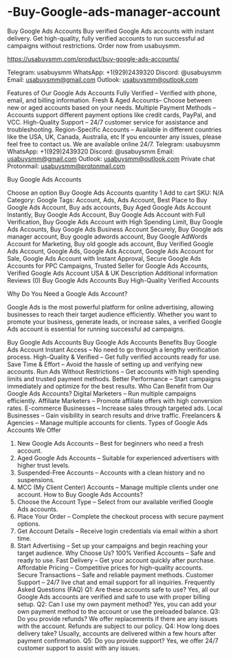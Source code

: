 # -Buy-Google-ads-manager-account

Buy Google Ads Accounts
Buy verified Google Ads accounts with instant delivery. Get high-quality, fully verified accounts to run successful ad campaigns without restrictions. Order now from usabuysmm.

https://usabuysmm.com/product/buy-google-ads-accounts/

Telegram: usabuysmm
WhatsApp: +1(929)2439320
 Discord: @usabuysmm
Email: usabuysmm@gmail.com
Outlook: usabuysmm@outlook.com


Features of Our Google Ads Accounts
Fully Verified – Verified with phone, email, and billing information.
Fresh & Aged Accounts– Choose between new or aged accounts based on your needs.
Multiple Payment Methods –
Accounts support different payment options like credit cards, PayPal, and VCC.
High-Quality Support – 24/7 customer service for assistance and troubleshooting.
Region-Specific Accounts – Available in different countries like the USA, UK, Canada, Australia, etc
If you encounter any issues, please feel free to contact us.
We are available online 24/7.
Telegram: usabuysmm
WhatsApp: +1(929)2439320
 Discord: @usabuysmm
Email: usabuysmm@gmail.com
Outlook: usabuysmm@outlook.com
Private chat
Protonmail: usabuysmm@protonmail.com

Buy Google Ads Accounts

Choose an option
Buy Google Ads Accounts quantity
1
Add to cart
SKU: N/A Category: Google Tags: Account, Ads, Ads Account, Best Place to Buy Google Ads Account, Buy ads accounts, Buy Aged Google Ads Account Instantly, Buy Google Ads Account, Buy Google Ads Account with Full Verification, Buy Google Ads Account with High Spending Limit, Buy Google Ads Accounts, Buy Google Ads Business Account Securely, Buy Google ads manager account, Buy google adwords account, Buy Google AdWords Account for Marketing, Buy old google ads account, Buy Verified Google Ads Account, Google Ads, Google Ads Account, Google Ads Account for Sale, Google Ads Account with Instant Approval, Secure Google Ads Accounts for PPC Campaigns, Trusted Seller for Google Ads Accounts, Verified Google Ads Account USA & UK
Description Additional information Reviews (0)
Buy Google Ads Accounts
Buy High-Quality Verified Accounts

Why Do You Need a Google Ads Account?

Google Ads is the most powerful platform for online advertising, allowing businesses to reach their target audience efficiently. Whether you want to promote your business, generate leads, or increase sales, a verified Google Ads account is essential for running successful ad campaigns.

Buy Google Ads Accounts
Buy Google Ads Accounts
Benefits Buy Google Ads Account
Instant Access – No need to go through a lengthy verification process.
High-Quality & Verified – Get fully verified accounts ready for use.
Save Time & Effort – Avoid the hassle of setting up and verifying new accounts.
Run Ads Without Restrictions – Get accounts with high spending limits and trusted payment methods.
Better Performance – Start campaigns immediately and optimize for the best results.
Who Can Benefit from Our Google Ads Accounts?
Digital Marketers – Run multiple campaigns efficiently.
Affiliate Marketers – Promote affiliate offers with high conversion rates.
E-commerce Businesses – Increase sales through targeted ads.
Local Businesses – Gain visibility in search results and drive traffic.
Freelancers & Agencies – Manage multiple accounts for clients.
Types of Google Ads Accounts We Offer
1. New Google Ads Accounts – Best for beginners who need a fresh account.
2. Aged Google Ads Accounts – Suitable for experienced advertisers with higher trust levels.
3. Suspended-Free Accounts – Accounts with a clean history and no suspensions.
4. MCC (My Client Center) Accounts – Manage multiple clients under one account.
How to Buy Google Ads Accounts?
1. Choose the Account Type – Select from our available verified Google Ads accounts.
2. Place Your Order – Complete the checkout process with secure payment options.
3. Get Account Details – Receive login credentials via email within a short time.
4. Start Advertising – Set up your campaigns and begin reaching your target audience.
Why Choose Us?
100% Verified Accounts – Safe and ready to use.
Fast Delivery – Get your account quickly after purchase.
Affordable Pricing – Competitive prices for high-quality accounts.
Secure Transactions – Safe and reliable payment methods.
Customer Support – 24/7 live chat and email support for all inquiries.
Frequently Asked Questions (FAQ)
Q1: Are these accounts safe to use?
Yes, all our Google Ads accounts are verified and safe to use with proper billing setup.
Q2: Can I use my own payment method?
Yes, you can add your own payment method to the account or use the preloaded balance.
Q3: Do you provide refunds?
We offer replacements if there are any issues with the account. Refunds are subject to our policy.
Q4: How long does delivery take?
Usually, accounts are delivered within a few hours after payment confirmation.
Q5: Do you provide support?
Yes, we offer 24/7 customer support to assist with any issues.
